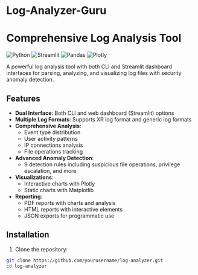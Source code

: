 # Log-Analyzer-Guru
# Comprehensive Log Analysis Tool

![Python](https://img.shields.io/badge/python-3670A0?style=for-the-badge&logo=python&logoColor=ffdd54)
![Streamlit](https://img.shields.io/badge/Streamlit-FF4B4B?style=for-the-badge&logo=Streamlit&logoColor=white)
![Pandas](https://img.shields.io/badge/pandas-%23150458.svg?style=for-the-badge&logo=pandas&logoColor=white)
![Plotly](https://img.shields.io/badge/Plotly-%233F4F75.svg?style=for-the-badge&logo=plotly&logoColor=white)

A powerful log analysis tool with both CLI and Streamlit dashboard interfaces for parsing, analyzing, and visualizing log files with security anomaly detection.

## Features

- **Dual Interface**: Both CLI and web dashboard (Streamlit) options
- **Multiple Log Formats**: Supports XR log format and generic log formats
- **Comprehensive Analysis**:
  - Event type distribution
  - User activity patterns
  - IP connections analysis
  - File operations tracking
- **Advanced Anomaly Detection**:
  - 9 detection rules including suspicious file operations, privilege escalation, and more
- **Visualizations**:
  - Interactive charts with Plotly
  - Static charts with Matplotlib
- **Reporting**:
  - PDF reports with charts and analysis
  - HTML reports with interactive elements
  - JSON exports for programmatic use

## Installation

1. Clone the repository:
```bash
git clone https://github.com/yourusername/log-analyzer.git
cd log-analyzer
